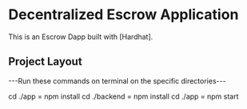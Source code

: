 # Decentralized Escrow Application

This is an Escrow Dapp built with [Hardhat].

## Project Layout

---Run these commands on terminal on the specific directories---

cd ./app = npm install 
cd ./backend = npm install
cd ./app = npm start 



<!-- ## Setup

Install dependencies in the top-level directory with `npm install`.

After you have installed hardhat locally, you can use commands to test and compile the contracts, among other things. To learn more about these commands run `npx hardhat help`.

Compile the contracts using `npx hardhat compile`. The artifacts will be placed in the `backend` folder, which will make it available to the front-end. This path configuration can be found in the `hardhat.config.js` file.

# -->